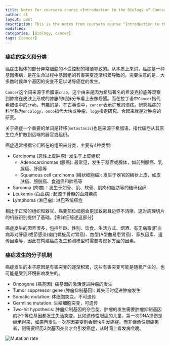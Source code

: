 ```yaml
---
title: Notes for coursera course <Introduction to the Biology of Cancer>
author: ct
layout: post
description: This is the notes from coursera course "Introduction to the Biology of Cancer" and related materials.
modified:
categories: [Biology, cancer]
tags: [cancer]
---
```


### 癌症的定义和分类

癌症由躯体的部分异常细胞的不受控制的增殖导致的。从本质上来讲，癌症是一种基因疾病，是在生命过程中基因组的有害突变逐渐积累导致的。需要注意的是，大多数时候单个基因的突变不足以诱导癌症的发生。

`Cancer`这个词来源于希腊语`crab`，这个由来是因为希腊著名的希波克拉底等观察到肿瘤在皮肤上形成的肿胀的经脉分布看上去像螃蟹。而在拉丁语中`Cancer`指代希腊语中的`crab`。有趣的是，在古英语中，`cancer`表示扩散的溃疡。研究癌症的科学称为`oncology`，`onco`指代大块或肿瘤，`logy`指定研究，合起来就是对肿瘤的研究。

关于癌症一个重要的单词是转移(`metastasis`)也是来源于希腊语，指代癌症从其原生位点扩散到远端的器官或组织。

癌症通常根据它们所在的组织来分类，主要有4种类型:

* Carcinoma (恶性上皮肿瘤): 发生于上皮组织
  * Adenocarcinomas (腺癌): 最常见，发生于器官或腺体，如前列腺癌、乳腺癌、肝癌等
  * Squamous cell carcinoma (鳞状细胞癌): 发生于器官的鳞状上皮，如皮肤癌、膀胱癌、食道癌和肺癌等
* Sarcoma (肉瘤)：发生于如骨、肌、软骨、肌肉和脂肪等的结缔组织
* Leukemia (白血病): 起源于骨髓的血液疾病 
* Lymphoma (淋巴瘤): 淋巴系统癌症
	  
相比于正常的组织和器官，癌变部位细胞会更加致密且边界不清晰，这对病理切片的机器识别提供了基础。【需详细综述这部分】

癌症发生的因素很多，包括年龄、性别、饮食、生活方式、烟酒、有无病毒(肝炎病毒对肝癌)或菌感染(幽门螺旋菌对胃癌)、血型(A型血易患胃癌)、家族因素、遗传因素等，因此在构建癌症发生预测模型时需要考虑多方面的因素。

### 癌症发生的分子机制

癌症发生的本子原因是有害突变的逐渐积累，这些有害突变可能是随机产生的，也可能是受到环境影响发生的。

* Oncogene (癌基因): 癌基因的激活促进肿瘤的发生
* Tumor suppressor gene (肿瘤抑制基因): 其失活时促进肿瘤发生
* Somatic mutation: 体细胞突变，不可遗传
* Germline mutation: 生殖细胞突变，可遗传
* Two-hit hypothesis: 肿瘤抑制基因的杂合型。肿瘤的发生需要肿瘤抑制基因的2个等位基因都发生失活突变。比如遗传性眼癌的儿童，第一次DNA损伤是继承得来，如果再发生一次基因突变则会很快引发癌症。而非继承性眼癌患者，则需要经历2次基因突变才会引发癌症，从时间上看发病会晚。


![Mutation rate](http://blog.genesino.com/images//cancer/MutationRate.png "不同物种的突变率展示。由于缺少校正机制RNA病毒突变率最高，在10万分之一到千分之一之间。多细胞生物标示了每次复制的突变和每一代个体积累的突变。基因组的突变率为单碱基突变率乘以基因组的长度，如人单碱基突变率为10<sub>-10</sub>，基因组大小为3X10^<sub>9</sub>, 基因组复制一次突变碱基约为0.3个。线粒体基因组的突变率显著高于基因组突变率。")


